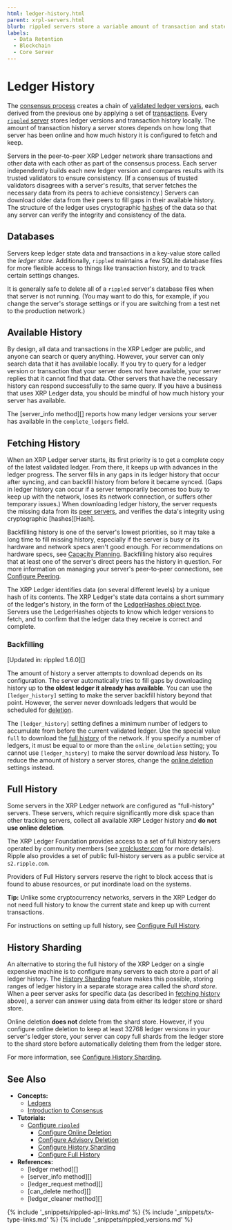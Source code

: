 ```yaml
---
html: ledger-history.html
parent: xrpl-servers.html
blurb: rippled servers store a variable amount of transaction and state history locally.
labels:
  - Data Retention
  - Blockchain
  - Core Server
---
```


# Ledger History

The [consensus process](intro-to-consensus.html) creates a chain of [validated ledger versions](ledgers.html), each derived from the previous one by applying a set of [transactions](transaction-basics.html). Every [`rippled` server](xrpl-servers.html) stores ledger versions and transaction history locally. The amount of transaction history a server stores depends on how long that server has been online and how much history it is configured to fetch and keep.

Servers in the peer-to-peer XRP Ledger network share transactions and other data with each other as part of the consensus process. Each server independently builds each new ledger version and compares results with its trusted validators to ensure consistency. (If a consensus of trusted validators disagrees with a server's results, that server fetches the necessary data from its peers to achieve consistency.) Servers can download older data from their peers to fill gaps in their available history. The structure of the ledger uses cryptographic [hashes](basic-data-types.html#hashes) of the data so that any server can verify the integrity and consistency of the data.

## Databases

Servers keep ledger state data and transactions in a key-value store called the _ledger store_. Additionally, `rippled` maintains a few SQLite database files for more flexible access to things like transaction history, and to track certain settings changes.

It is generally safe to delete all of a `rippled` server's database files when that server is not running. (You may want to do this, for example, if you change the server's storage settings or if you are switching from a test net to the production network.)

## Available History

By design, all data and transactions in the XRP Ledger are public, and anyone can search or query anything. However, your server can only search data that it has available locally. If you try to query for a ledger version or transaction that your server does not have available, your server replies that it cannot find that data. Other servers that have the necessary history can respond successfully to the same query. If you have a business that uses XRP Ledger data, you should be mindful of how much history your server has available.

The \[server_info method\]\[\] reports how many ledger versions your server has available in the `complete_ledgers` field.

## Fetching History

When an XRP Ledger server starts, its first priority is to get a complete copy of the latest validated ledger. From there, it keeps up with advances in the ledger progress. The server fills in any gaps in its ledger history that occur after syncing, and can backfill history from before it became synced. (Gaps in ledger history can occur if a server temporarily becomes too busy to keep up with the network, loses its network connection, or suffers other temporary issues.) When downloading ledger history, the server requests the missing data from its [peer servers](peer-protocol.html), and verifies the data's integrity using cryptographic \[hashes\]\[Hash\].

Backfilling history is one of the server's lowest priorities, so it may take a long time to fill missing history, especially if the server is busy or its hardware and network specs aren't good enough. For recommendations on hardware specs, see [Capacity Planning](capacity-planning.html). Backfilling history also requires that at least one of the server's direct peers has the history in question. For more information on managing your server's peer-to-peer connections, see [Configure Peering](configure-peering.html).

The XRP Ledger identifies data (on several different levels) by a unique hash of its contents. The XRP Ledger's state data contains a short summary of the ledger's history, in the form of the [LedgerHashes object type](ledgerhashes.html). Servers use the LedgerHashes objects to know which ledger versions to fetch, and to confirm that the ledger data they receive is correct and complete.

<a id="with-advisory-deletion"></a><!-- old anchor to this area -->
### Backfilling
\[Updated in: rippled 1.6.0\]\[\]

The amount of history a server attempts to download depends on its configuration. The server automatically tries to fill gaps by downloading history up to **the oldest ledger it already has available**. You can use the `[ledger_history]` setting to make the server backfill history beyond that point. However, the server never downloads ledgers that would be scheduled for [deletion](online-deletion.html).

The `[ledger_history]` setting defines a minimum number of ledgers to accumulate from before the current validated ledger. Use the special value `full` to download the [full history](#full-history) of the network. If you specify a number of ledgers, it must be equal to or more than the `online_deletion` setting; you cannot use `[ledger_history]` to make the server download _less_ history. To reduce the amount of history a server stores, change the [online deletion](online-deletion.html) settings instead. <!-- STYLE_OVERRIDE: a number of -->



## Full History

Some servers in the XRP Ledger network are configured as "full-history" servers. These servers, which require significantly more disk space than other tracking servers, collect all available XRP Ledger history and **do not use online deletion**.

The XRP Ledger Foundation provides access to a set of full history servers operated by community members (see [xrplcluster.com](https://xrplcluster.com) for more details). Ripple also provides a set of public full-history servers as a public service at `s2.ripple.com`. <!-- SPELLING_IGNORE: xrplcluster -->

Providers of Full History servers reserve the right to block access that is found to abuse resources, or put inordinate load on the systems.

**Tip:** Unlike some cryptocurrency networks, servers in the XRP Ledger do not need full history to know the current state and keep up with current transactions.

For instructions on setting up full history, see [Configure Full History](configure-full-history.html).

## History Sharding

An alternative to storing the full history of the XRP Ledger on a single expensive machine is to configure many servers to each store a part of all ledger history. The [History Sharding](history-sharding.html) feature makes this possible, storing ranges of ledger history in a separate storage area called the _shard store_. When a peer server asks for specific data (as described in [fetching history](#fetching-history) above), a server can answer using data from either its ledger store or shard store.

Online deletion **does not** delete from the shard store. However, if you configure online deletion to keep at least 32768 ledger versions in your server's ledger store, your server can copy full shards from the ledger store to the shard store before automatically deleting them from the ledger store.

For more information, see [Configure History Sharding](configure-history-sharding.html).


## See Also

- **Concepts:**
    - [Ledgers](ledgers.html)
    - [Introduction to Consensus](intro-to-consensus.html)
- **Tutorials:**
    - [Configure `rippled`](configure-rippled.html)
        - [Configure Online Deletion](configure-online-deletion.html)
        - [Configure Advisory Deletion](configure-advisory-deletion.html)
        - [Configure History Sharding](configure-history-sharding.html)
        - [Configure Full History](configure-full-history.html)
- **References:**
    - \[ledger method\]\[\]
    - \[server_info method\]\[\]
    - \[ledger_request method\]\[\]
    - \[can_delete method\]\[\]
    - \[ledger_cleaner method\]\[\]

<!--{# common link defs #}-->
{% include '_snippets/rippled-api-links.md' %}
{% include '_snippets/tx-type-links.md' %}
{% include '_snippets/rippled_versions.md' %}
